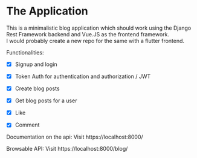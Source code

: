 # The Application

This is a minimalistic blog application which should work using the Django
Rest Framework backend and Vue.JS as the frontend 
framework.<br /> 
I would probably create a new repo for the 
same with a flutter frontend.

Functionalities: 
- [x] Signup and login
- [x] Token Auth  for authentication and authorization / JWT
- [x] Create blog posts
- [x] Get blog posts for a user
- [x] Like 
- [x] Comment


Documentation on the api:
Visit https://localhost:8000/

Browsable API:
Visit https://localhost:8000/blog/
